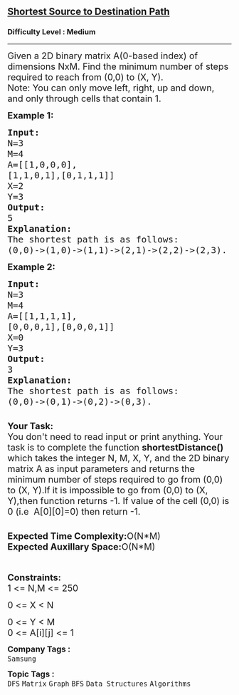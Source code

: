 <h2><a href="https://practice.geeksforgeeks.org/problems/shortest-source-to-destination-path3544/1?utm_source=youtube&utm_medium=collab_striver_ytdescription&utm_campaign=number-of-enclaves">Shortest Source to Destination Path</a></h2><h3>Difficulty Level : Medium</h3><hr><div class="problems_problem_content__Xm_eO"><p><span style="font-size:20px">Given a&nbsp;2D binary matrix A(0-based index) of dimensions NxM. Find the minimum number of steps required to reach from (0,0) to (X, Y).<br>
Note: You can only move left, right, up and down, and only through cells that contain 1.</span></p>

<p><strong><span style="font-size:20px">Example 1:</span></strong></p>

<pre><span style="font-size:20px"><strong>Input:</strong>
N=3
M=4
A=[[1,0,0,0], 
[1,1,0,1],[0,1,1,1]]
X=2
Y=3 
<strong>Output:</strong>
5
<strong>Explanation:</strong>
The shortest path is as follows:
(0,0)-&gt;(1,0)-&gt;(1,1)-&gt;(2,1)-&gt;(2,2)-&gt;(2,3).</span></pre>

<p><strong><span style="font-size:20px">Example 2:</span></strong></p>

<pre><span style="font-size:20px"><strong>Input:</strong>
N=3
M=4
A=[[1,1,1,1],
[0,0,0,1],[0,0,0,1]]
X=0
Y=3
<strong>Output:</strong>
3
<strong>Explanation:</strong>
The shortest path is as follows:
(0,0)-&gt;(0,1)-&gt;(0,2)-&gt;(0,3).</span></pre>

<p><br>
<span style="font-size:20px"><strong>Your Task:</strong><br>
You don't need to read input or print anything. Your task is to complete the function <strong>shortestDistance()</strong> which takes the integer N, M, X, Y, and the 2D binary matrix A as input parameters and returns the minimum number of steps required to go from (0,0) to (X, Y).If it is impossible to go from (0,0) to&nbsp;(X, Y),then function returns -1. If value of the cell (0,0) is 0&nbsp;(i.e&nbsp; A[0][0]=0)&nbsp;then return -1.</span></p>

<p><br>
<span style="font-size:20px"><strong>Expected Time Complexity:</strong>O(N*M)<br>
<strong>Expected Auxillary Space:</strong>O(N*M)</span></p>

<p>&nbsp;</p>

<p><span style="font-size:20px"><strong>Constraints:</strong><br>
1 &lt;= N,M &lt;= 250</span></p>

<p><span style="font-size:20px">0 &lt;= X &lt; N</span></p>

<p><span style="font-size:20px">0 &lt;= Y &lt; M<br>
0 &lt;= A[i][j] &lt;= 1</span></p>
</div><p><span style=font-size:18px><strong>Company Tags : </strong><br><code>Samsung</code>&nbsp;<br><p><span style=font-size:18px><strong>Topic Tags : </strong><br><code>DFS</code>&nbsp;<code>Matrix</code>&nbsp;<code>Graph</code>&nbsp;<code>BFS</code>&nbsp;<code>Data Structures</code>&nbsp;<code>Algorithms</code>&nbsp;
